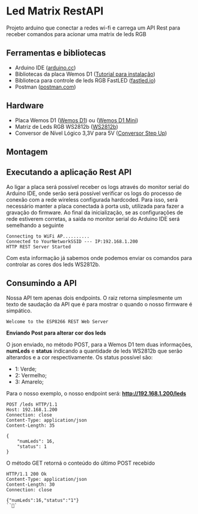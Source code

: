 # Led Matrix RestAPI
Projeto arduino que conectar a redes wi-fi e carrega um API Rest para receber comandos para acionar uma matrix de leds RGB

## Ferramentas e bibliotecas
- Arduino IDE ([arduino.cc](https://www.arduino.cc))
- Bibliotecas da placa Wemos D1 ([Tutorial para instalação](https://blogmasterwalkershop.com.br/embarcados/wemos/wemos-d1-configurando-a-ide-do-arduino/))
- Biblioteca para controle de leds RGB FastLED ([fastled.io](https://fastled.io))
- Postman ([postman.com](https://www.postman.com/))

## Hardware
- Placa Wemos D1 ([Wemos D1](https://www.filipeflop.com/produto/placa-wemos-d1-r2-wifi-esp8266/)) ou ([Wemos D1 Mini](https://www.filipeflop.com/produto/placa-wemos-d1-mini-pro-wifi-esp8266/))
- Matriz de Leds RGB WS2812b ([WS2812b](https://www.filipeflop.com/produto/painel-de-led-rgb-x16-ws2812-5050/?gclid=CjwKCAjw_qb3BRAVEiwAvwq6VlFsxFiCEGXGkRQ5Az3WoAN2fasJSACHhEla_VCaw_X2dU4IQ4iVERoC_8sQAvD_BwE))
- Conversor de Nível Lógico 3,3V para 5V ([Conversor Step Up](https://www.filipeflop.com/produto/conversor-de-nivel-logico-33-5v-bidirecional/))

## Montagem

## Executando a aplicação Rest API
Ao ligar a placa será possível receber os logs através do monitor serial do Arduino IDE, onde serão será possível verificar os logs do processo de conexão com a rede wireless configurada hardcoded. Para isso, será necessário manter a placa conectada à porta usb, utilizada para fazer a gravação do firmware. Ao final da inicialização, se as configurações de rede estiverem corretas, a saída no monitor serial do Arduino IDE será semelhando a seguinte

```
Connecting to WiFi AP..........
Connected to YourNetworkSSID --- IP:192.168.1.200
HTTP REST Server Started
```

Com esta informação já sabemos onde podemos enviar os comandos para controlar as cores dos leds WS2812b. 

## Consumindo a API
Nossa API tem apenas dois endpoints. O raiz retorna simplesmente um texto de saudação da API que é para mostrar o quando o nosso firmware é simpático.

```
Welcome to the ESP8266 REST Web Server
```

**Enviando Post para alterar cor dos leds**

O json enviado, no método POST, para a Wemos D1 tem duas informações, **numLeds** e **status** indicando a quantidade de leds WS2812b que serão alterardos e a cor respectivamente. Os status possível são:

- 1: Verde;
- 2: Vermelho;
- 3: Amarelo;

Para o nosso exemplo, o nosso endpoint será: **http://192.168.1.200/leds**

```
POST /leds HTTP/1.1
Host: 192.168.1.200
Connection: close
Content-Type: application/json
Content-Length: 35

{
	"numLeds": 16,
	"status": 1
}
```

O método GET retorná o conteúdo do último POST recebido

```
HTTP/1.1 200 Ok
Content-Type: application/json
Content-Length: 30
Connection: close

{"numLeds":16,"status":"1"}
```
